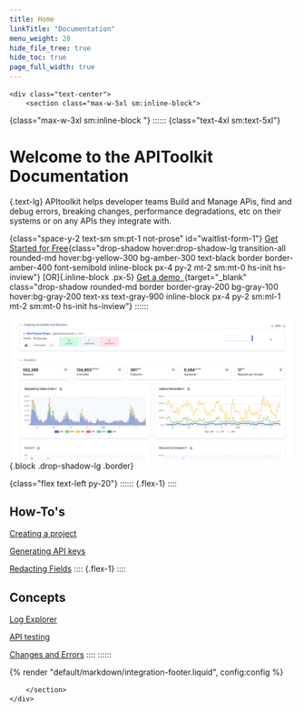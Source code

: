 ```yaml
---
title: Home
linkTitle: "Documentation"
menu_weight: 20
hide_file_tree: true
hide_toc: true
page_full_width: true
---
```


``` =html
<div class="text-center">
    <section class="max-w-5xl sm:inline-block">
```

{class="max-w-3xl sm:inline-block "}
::::::
{class="text-4xl sm:text-5xl"}
# Welcome to the APIToolkit Documentation 

{.text-lg}
APItoolkit helps developer teams Build and Manage APis,  find and debug errors, breaking changes, performance degradations, etc on their systems or on any APIs they integrate with.

{class="space-y-2 text-sm sm:pt-1 not-prose" id="waitlist-form-1"}
[Get Started for Free](https://app.apitoolkit.io){class="drop-shadow hover:drop-shadow-lg transition-all rounded-md hover:bg-yellow-300 bg-amber-300 text-black border border-amber-400 font-semibold inline-block px-4 py-2 mt-2 sm:mt-0 hs-init hs-inview"}
[OR]{.inline-block .px-5}
[Get a demo &nbsp;](https://calendar.app.google/1a4HG5GZYv1sjjZG6){target="_blank" class="drop-shadow rounded-md border border-gray-200 bg-gray-100 hover:bg-gray-200 text-xs text-gray-900 inline-block px-4 py-2 sm:ml-1 mt-2 sm:mt-0 hs-init hs-inview"}
::::::

![APItoolkit Dashboard screenshot](/assets/img/dashboard.png){.block .drop-shadow-lg .border}



{class="flex text-left py-20"}
::::::
{.flex-1}
::::
## How-To's 

[Creating a project](/docs/documentation/dashboard/creating-a-project)

[Generating API keys](/docs/documentation/dashboard/generating-api-keys)

[Redacting Fields](/docs/documentation/dashboard/redacting-fields)
::::
{.flex-1}
::::
## Concepts

[Log Explorer](/docs/documentation/dashboard/log-explorer)

[API testing](/docs/documentation/dashboard/master-api-testing)

[Changes and Errors](/docs/documentation/dashboard/changes-and-errors)
::::
::::::

{% render "default/markdown/integration-footer.liquid", config:config %}

```=html
    </section>
</div>
```
